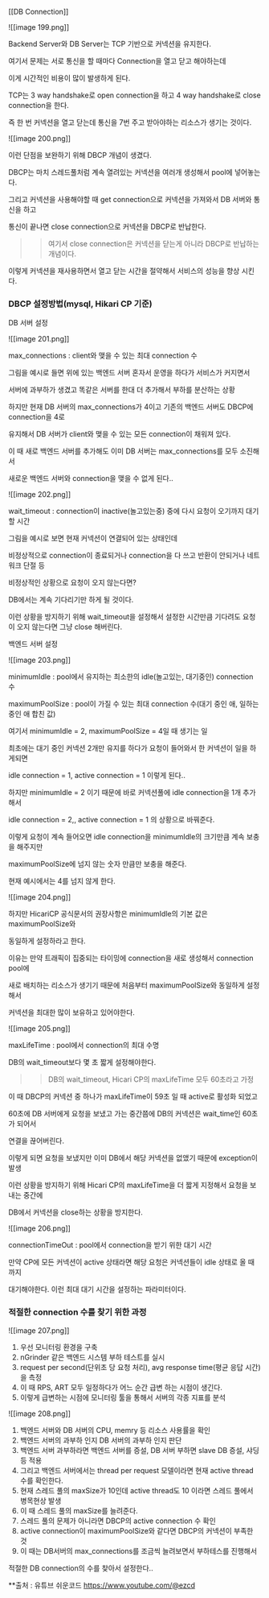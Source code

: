 
  [[DB Connection]]

![[image 199.png]]

Backend Server와 DB Server는 TCP 기반으로 커넥션을 유지한다.

여기서 문제는 서로 통신을 할 때마다 Connection을 열고 닫고 해야하는데

이게 시간적인 비용이 많이 발생하게 된다.

TCP는 3 way handshake로 open connection을 하고 4 way handshake로 close connection을 한다.

즉 한 번 커넥션을 열고 닫는데 통신을 7번 주고 받아야하는 리소스가 생기는 것이다.

  

  

![[image 200.png]]

이런 단점을 보완하기 위해 DBCP 개념이 생겼다.

DBCP는 마치 스레드풀처럼 계속 열려있는 커넥션을 여러개 생성해서 pool에 넣어놓는다.

그리고 커넥션을 사용해야할 때 get connection으로 커넥션을 가져와서 DB 서버와 통신을 하고

통신이 끝나면 close connection으로 커넥션을 DBCP로 반납한다.

>> 여기서 close connection은 커넥션을 닫는게 아니라 DBCP로 반납하는 개념이다.

  

이렇게 커넥션을 재사용하면서 열고 닫는 시간을 절약해서 서비스의 성능을 향상 시킨다.

  

  

### DBCP 설정방법(mysql, Hikari CP 기준)

  

DB 서버 설정

![[image 201.png]]

max_connections : client와 맺을 수 있는 최대 connection 수

  

그림을 예시로 들면 위에 있는 백엔드 서버 혼자서 운영을 하다가 서비스가 커지면서

서버에 과부하가 생겼고 똑같은 서버를 한대 더 추가해서 부하를 분산하는 상황

하지만 현재 DB 서버의 max_connections가 4이고 기존의 백엔드 서버도 DBCP에 connection을 4로

유지해서 DB 서버가 client와 맺을 수 있는 모든 connection이 채워져 있다.

이 때 새로 백엔드 서버를 추가해도 이미 DB 서버는 max_connections를 모두 소진해서

새로운 백엔드 서버와 connection을 맺을 수 없게 된다..

  

  

![[image 202.png]]

wait_timeout : connection이 inactive(놀고있는중) 중에 다시 요청이 오기까지 대기할 시간

  

그림을 예시로 보면 현재 커넥션이 연결되어 있는 상태인데

비정상적으로 connection이 종료되거나 connection을 다 쓰고 반환이 안되거나 네트워크 단절 등

비정상적인 상황으로 요청이 오지 않는다면?

DB에서는 계속 기다리기만 하게 될 것이다.

이런 상황을 방지하기 위해 wait_timeout을 설정해서 설정한 시간만큼 기다려도 요청이 오지 않는다면 그냥 close 해버린다.

  

  

백엔드 서버 설정

![[image 203.png]]

minimumIdle : pool에서 유지하는 최소한의 idle(놀고있는, 대기중인) connection 수

maximumPoolSize : pool이 가질 수 있는 최대 connection 수(대기 중인 애, 일하는 중인 애 합친 값)

  

여기서 minimumIdle = 2, maximumPoolSize = 4일 때 생기는 일

최초에는 대기 중인 커넥션 2개만 유지를 하다가 요청이 들어와서 한 커넥션이 일을 하게되면

idle connection = 1, active connection = 1 이렇게 된다..

하지만 minimumIdle = 2 이기 때문에 바로 커넥션풀에 idle connection을 1개 추가해서

idle connection = 2,, active connection = 1 의 상황으로 바꿔준다.

이렇게 요청이 계속 들어오면 idle connection을 minimumIdle의 크기만큼 계속 보충을 해주지만

maximumPoolSize에 넘지 않는 숫자 만큼만 보충을 해준다.

현재 예시에서는 4를 넘지 않게 한다.

  

![[image 204.png]]

하지만 HicariCP 공식문서의 권장사항은 minimumIdle의 기본 값은 maximumPoolSize와

동일하게 설정하라고 한다.

이유는 만약 트래픽이 집중되는 타이밍에 connection을 새로 생성해서 connection pool에

새로 배치하는 리소스가 생기기 때문에 처음부터 maximumPoolSize와 동일하게 설정해서

커넥션을 최대한 많이 보유하고 있어야한다.

  

  

![[image 205.png]]

maxLifeTime : pool에서 connection의 최대 수명

  

DB의 wait_timeout보다 몇 초 짧게 설정해야한다.

>> DB의 wait_timeout, Hicari CP의 maxLifeTime 모두 60초라고 가정

이 때 DBCP의 커넥션 중 하나가 maxLifeTime이 59초 일 때 active로 활성화 되었고

60초에 DB 서버에게 요청을 보냈고 가는 중간쯤에 DB의 커넥션은 wait_time인 60초가 되어서

연결을 끊어버린다.

이렇게 되면 요청을 보냈지만 이미 DB에서 해당 커넥션을 없앴기 때문에 exception이 발생

이런 상황을 방지하기 위해 Hicari CP의 maxLifeTime을 더 짧게 지정해서 요청을 보내는 중간에

DB에서 커넥션을 close하는 상황을 방지한다.

  

  

![[image 206.png]]

connectionTimeOut : pool에서 connection을 받기 위한 대기 시간

  

만약 CP에 모든 커넥션이 active 상태라면 해당 요청은 커넥션들이 idle 상태로 올 때 까지

대기해야한다. 이런 최대 대기 시간을 설정하는 파라미터이다.

  

  

### 적절한 connection 수를 찾기 위한 과정

  

![[image 207.png]]

1. 우선 모니터링 환경을 구축
2. nGrinder 같은 백엔드 시스템 부하 테스트를 실시
3. request per second(단위초 당 요청 처리), avg response time(평균 응답 시간)을 측정
4. 이 때 RPS, ART 모두 일정하다가 어느 순간 급변 하는 시점이 생긴다.
5. 이렇게 급변하는 시점에 모니터링 툴을 통해서 서버의 각종 지표를 분석

  

![[image 208.png]]

1. 백엔드 서버와 DB 서버의 CPU, memry 등 리소스 사용률을 확인
2. 백엔드 서버의 과부하 인지 DB 서버의 과부하 인지 판단
3. 백엔드 서버 과부하라면 백엔드 서버를 증설, DB 서버 부하면 slave DB 증설, 샤딩 등 적용
4. 그리고 백엔드 서버에서는 thread per request 모델이라면 현재 active thread 수를 확인한다.
5. 현재 스레드 풀의 maxSize가 10인데 active thread도 10 이라면 스레드 풀에서 병목현상 발생
6. 이 때 스레드 풀의 maxSize를 늘려준다.
7. 스레드 풀의 문제가 아니라면 DBCP의 active connection 수 확인
8. active connection이 maximumPoolSize와 같다면 DBCP의 커넥션이 부족한 것
9. 이 때는 DB서버의 max_connections를 조금씩 늘려보면서 부하테스를 진행해서

적절한 DB connection의 수를 찾아서 설정한다..



**출처 : 유튜브 쉬운코드 https://www.youtube.com/@ezcd